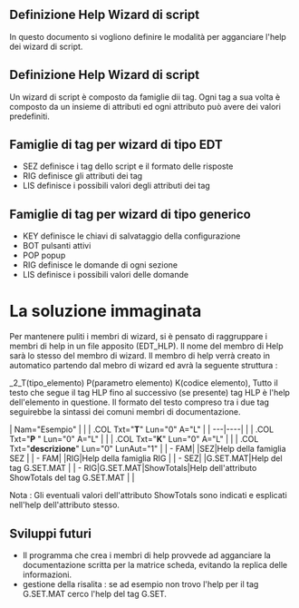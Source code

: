 ## Definizione Help Wizard di script
In questo documento si vogliono definire le modalità per agganciare l'help dei wizard di script.

## Definizione Help Wizard di script
Un wizard di script è composto da famiglie dii tag. Ogni tag a sua volta è composto da un insieme di attributi ed ogni attributo può avere dei valori predefiniti.

## Famiglie di tag per wizard di tipo EDT

 - SEZ definisce i tag dello script e il formato delle risposte
 - RIG definisce gli attributi dei tag
 - LIS definisce i possibili valori degli attributi dei tag


## Famiglie di tag per wizard di tipo generico

 - KEY definisce le chiavi di salvataggio della configurazione
 - BOT pulsanti attivi
 - POP popup
 - RIG definisce le domande di ogni sezione
 - LIS definisce i possibili valori delle domande


# La soluzione immaginata
Per mantenere puliti i membri di wizard, si è pensato di raggruppare i membri di help in un file apposito (EDT_HLP). Il nome del membro di Help sarà lo stesso del membro di wizard.
Il membro di help verrà creato in automatico partendo dal mebro di wizard ed avrà la seguente struttura : 

_2_T(tipo_elemento) P(parametro elemento) K(codice elemento), Tutto il testo che segue il tag HLP fino al successivo (se presente) tag HLP è l'help dell'elemento in questione. Il formato del testo compreso tra i due tag seguirebbe la sintassi dei comuni membri di documentazione.


|  Nam="Esempio" |
| 
| .COL Txt="**T**" Lun="0" A="L" |
| ---|----|
| 
| .COL Txt="**P** " Lun="0" A="L" |
| 
| .COL Txt="**K**" Lun="0" A="L" |
| 
| .COL Txt="**descrizione**" Lun="0" LunAut="1" |
|  - FAM| |SEZ|Help della famiglia SEZ |
|  - FAM| |RIG|Help della famiglia RIG |
|  - SEZ| |G.SET.MAT|Help del tag G.SET.MAT |
|  - RIG|G.SET.MAT|ShowTotals|Help dell'attributo ShowTotals del tag G.SET.MAT |
| 


Nota :  Gli eventuali valori dell'attributo ShowTotals sono indicati e esplicati nell'help dell'attributo stesso.

## Sviluppi futuri
- Il programma che crea i membri di help provvede ad agganciare la documentazione scritta per la matrice scheda, evitando la replica delle informazioni.
- gestione della risalita :  se ad esempio non trovo l'help per il tag G.SET.MAT cerco l'help del tag G.SET.
